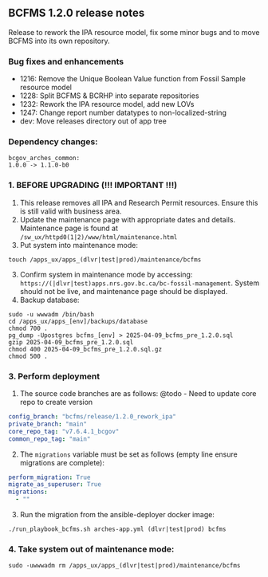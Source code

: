 BCFMS 1.2.0 release notes
------------------------
Release to rework the IPA resource model, fix some minor bugs and to move BCFMS into its own repository.

### Bug fixes and enhancements
- 1216: Remove the Unique Boolean Value function from Fossil Sample resource model
- 1228: Split BCFMS & BCRHP into separate repositories
- 1232: Rework the IPA resource model, add new LOVs
- 1247: Change report number datatypes to non-localized-string
- dev: Move releases directory out of app tree


### Dependency changes:
```
bcgov_arches_common:
1.0.0 -> 1.1.0-b0
```


### 1. BEFORE UPGRADING (!!! IMPORTANT !!!)
1. This release removes all IPA and Research Permit resources. Ensure this is still valid with business area.
1. Update the maintenance page with appropriate dates and details. Maintenance page is found at `/sw_ux/httpd0(1|2)/www/html/maintenance.html`
2. Put system into maintenance mode:
```shell
touch /apps_ux/apps_(dlvr|test|prod)/maintenance/bcfms
```
3. Confirm system in maintenance mode by accessing:
   `https://(|dlvr|test)apps.nrs.gov.bc.ca/bc-fossil-management`. System should not be live, and maintenance page should be displayed.
4. Backup database:
```shell
sudo -u wwwadm /bin/bash
cd /apps_ux/apps_[env]/backups/database
chmod 700 .
pg_dump -Upostgres bcfms_[env] > 2025-04-09_bcfms_pre_1.2.0.sql
gzip 2025-04-09_bcfms_pre_1.2.0.sql
chmod 400 2025-04-09_bcfms_pre_1.2.0.sql.gz
chmod 500 .
```

### 3. Perform deployment
1. The source code branches are as follows:
@todo - Need to update core repo to create version
```yaml
config_branch: "bcfms/release/1.2.0_rework_ipa"
private_branch: "main"
core_repo_tag: "v7.6.4.1_bcgov" 
common_repo_tag: "main"
```

2. The `migrations` variable must be set as follows (empty line ensure migrations are complete):
```yaml
perform_migration: True
migrate_as_superuser: True
migrations:
  - ""
```

3. Run the migration from the ansible-deployer docker image:
```shell
./run_playbook_bcfms.sh arches-app.yml (dlvr|test|prod) bcfms
```

### 4. Take system out of maintenance mode:
```shell
sudo -uwwwadm rm /apps_ux/apps_(dlvr|test|prod)/maintenance/bcfms
```
